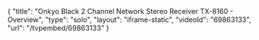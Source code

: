 {
    "title": "Onkyo Black 2 Channel Network Stereo Receiver TX-8160 - Overview",
    "type": "solo",
    "layout": "iframe-static",
    "videoId": "69863133",
    "url": "\/tvpembed\/69863133"
}